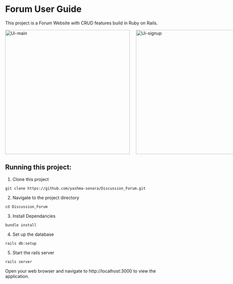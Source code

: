 # Forum User Guide

This project is a Forum Website with CRUD features build in Ruby on Rails. 

<div style="display: flex; justify-content: space-between;">
  <img width="400" alt="Ui-main" src="https://github.com/yashma-sonara/Discussion_Forum/assets/44407952/dcf13a3e-9940-41ba-9311-967a0769fb51" style="margin-right: 20px;">
  <img width="400" alt="Ui-signup" src="https://github.com/yashma-sonara/Discussion_Forum/assets/44407952/1ba3d799-abe8-4bd4-a158-3916e8b10400" style="margin-right: 10px;">
  <img width="400" alt="Ui-createpost" src="https://github.com/yashma-sonara/Discussion_Forum/assets/44407952/35c956f3-74d6-406d-a798-f072fa4a7ed0" style="margin-right: 0;">
  <img width="400" alt="Ui-post" src="https://github.com/yashma-sonara/Discussion_Forum/assets/44407952/bb14c099-1e47-4e37-8e3d-d4dac14aaa87">
</div>





## Running this project: 

1. Clone this project
```
git clone https://github.com/yashma-sonara/Discussion_Forum.git
```
2. Navigate to the project directory
```
cd Discussion_Forum
```

3. Install Dependancies
```
bundle install
```

4. Set up the database
```
rails db:setup
```

5. Start the rails server
```
rails server
```

Open your web browser and navigate to http://localhost:3000 to view the application.
